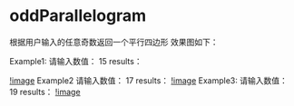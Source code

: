 # oddParallelogram
根据用户输入的任意奇数返回一个平行四边形
效果图如下：



Example1:
请输入数值：
15
results：

[!image](https://github.com/blanksheetpaper/oddParallelogram/blob/master/src/main/resources/picture/15.png)
Example2
请输入数值：
17
results：
[!image](https://github.com/blanksheetpaper/oddParallelogram/blob/master/src/main/resources/picture/17.png)
Example3:
请输入数值：
19
results：
[!image](https://github.com/blanksheetpaper/oddParallelogram/blob/master/src/main/resources/picture/19.png)
